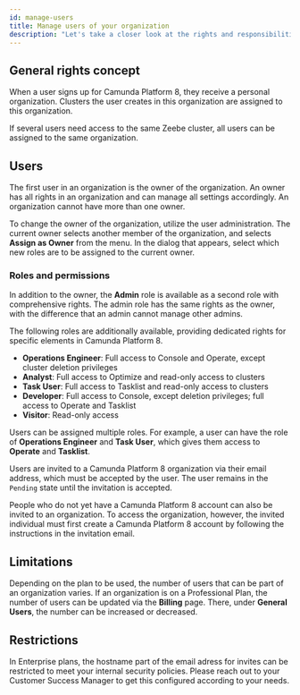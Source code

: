 ```yaml
---
id: manage-users
title: Manage users of your organization
description: "Let's take a closer look at the rights and responsibilities of users in your organization."
---
```


## General rights concept

When a user signs up for Camunda Platform 8, they receive a personal organization. Clusters the user creates in this organization are assigned to this organization.

If several users need access to the same Zeebe cluster, all users can be assigned to the same organization.

## Users

The first user in an organization is the owner of the organization. An owner has all rights in an organization and can manage all settings accordingly. An organization cannot have more than one owner.

To change the owner of the organization, utilize the user administration. The current owner selects another member of the organization, and selects **Assign as Owner** from the menu. In the dialog that appears, select which new roles are to be assigned to the current owner.

### Roles and permissions

In addition to the owner, the **Admin** role is available as a second role with comprehensive rights. The admin role has the same rights as the owner, with the difference that an admin cannot manage other admins.

The following roles are additionally available, providing dedicated rights for specific elements in Camunda Platform 8.

- **Operations Engineer**: Full access to Console and Operate, except cluster deletion privileges
- **Analyst**: Full access to Optimize and read-only access to clusters
- **Task User**: Full access to Tasklist and read-only access to clusters
- **Developer**: Full access to Console, except deletion privileges; full access to Operate and Tasklist
- **Visitor**: Read-only access

Users can be assigned multiple roles. For example, a user can have the role of **Operations Engineer** and **Task User**, which gives them access to **Operate** and **Tasklist**.

Users are invited to a Camunda Platform 8 organization via their email address, which must be accepted by the user. The user remains in the `Pending` state until the invitation is accepted.

People who do not yet have a Camunda Platform 8 account can also be invited to an organization. To access the organization, however, the invited individual must first create a Camunda Platform 8 account by following the instructions in the invitation email.

## Limitations

Depending on the plan to be used, the number of users that can be part of an organization varies. If an organization is on a Professional Plan, the number of users can be updated via the **Billing** page. There, under **General Users**, the number can be increased or decreased.

## Restrictions

In Enterprise plans, the hostname part of the email adress for invites can be restricted to meet your internal security policies. Please reach out to your Customer Success Manager to get this configured according to your needs.
